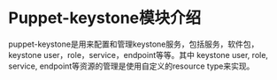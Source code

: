 # Puppet-keystone模块介绍

puppet-keystone是用来配置和管理keystone服务，包括服务，软件包，keystone user，role，service，endpoint等等。其中 keystone user, role, service, endpoint等资源的管理是使用自定义的resource type来实现。

